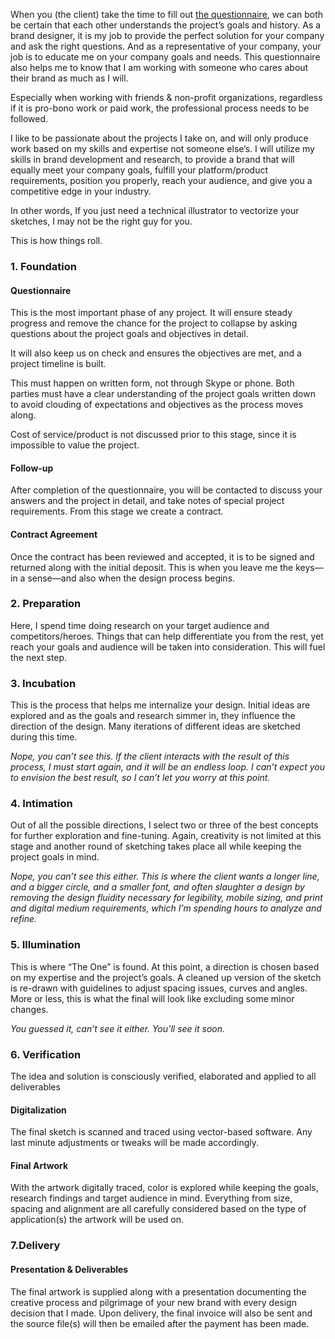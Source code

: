 
When you (the client) take the time to fill out [the questionnaire](http://erictirado.com/hire), we can both be certain that each other understands the project’s goals and history. As a brand designer, it is my job to provide the perfect solution for your company and ask the right questions. And as a representative of your company, your job is to educate me on your company goals and needs. This questionnaire also helps me to know that I am working with someone who cares about their brand as much as I will.

<!--more-->

Especially when working with friends & non-profit organizations, regardless if it is pro-bono work or paid work, the professional process needs to be followed.

I like to be passionate about the projects I take on, and will only produce work based on my skills and expertise not someone else’s. I will utilize my skills in brand development and research, to provide a brand that will equally meet your company goals, fulfill your platform/product requirements, position you properly, reach your audience, and give you a competitive edge in your industry.

In other words, If you just need a technical illustrator to vectorize your sketches, I may not be the right guy for you.

This is how things roll.

### 1. Foundation

#### Questionnaire
This is the most important phase of any project. It will ensure steady progress and remove the chance for the project to collapse by asking questions about the project goals and objectives in detail.

It will also keep us on check and ensures the objectives are met, and a project timeline is built.

This must happen on written form, not through Skype or phone. Both parties must have a clear understanding of the project goals written down to avoid clouding of expectations and objectives as the process moves along.

Cost of service/product is not discussed prior to this stage, since it is impossible to value the project.

#### Follow-up
After completion of the questionnaire, you will be contacted to discuss your answers and the project in detail, and take notes of  special project requirements. From this stage we create a contract.

#### Contract Agreement
Once the contract has been reviewed and accepted, it is to be signed and returned along with the initial deposit. This is when you leave me the keys—in a sense—and also when the design process begins.

### 2. Preparation
Here, I spend time doing research on your target audience and competitors/heroes. Things that can help differentiate you from the rest, yet reach your goals and audience will be taken into consideration. This will fuel the next step.

### 3. Incubation
This is the process that helps me internalize your design. Initial ideas are explored and as the goals and research simmer in, they influence the direction of the design. Many iterations of different ideas are sketched during this time.

_Nope, you can’t see this. If the client interacts with the result of this process, I must start again, and it will be an endless loop. I can’t expect you to envision the best result, so I can’t let you worry at this point._

### 4. Intimation
Out of all the possible directions, I select two or three of the best concepts for further exploration and fine-tuning. Again, creativity is not limited at this stage and another round of sketching takes place all while keeping the project goals in mind.

_Nope, you can’t see this either. This is where the client wants a longer line, and a bigger circle, and a smaller font, and often slaughter a design by removing the design fluidity necessary for legibility, mobile sizing, and print and digital medium requirements, which I’m spending hours to analyze and refine._

### 5. Illumination
This is where “The One” is found. At this point, a direction is chosen based on my expertise and the project’s goals. A cleaned up version of the sketch is re-drawn with guidelines to adjust spacing issues, curves and angles. More or less, this is what the final will look like excluding some minor changes.

_You guessed it, can’t see it either. You’ll see it soon._

### 6. Verification
The idea and solution is consciously verified, elaborated and applied to all deliverables

#### Digitalization
The final sketch is scanned and traced using vector-based software. Any last minute adjustments or tweaks will be made accordingly.

#### Final Artwork
With the artwork digitally traced, color is explored while keeping the goals, research findings and target audience in mind. Everything from size, spacing and alignment are all carefully considered based on the type of application(s) the artwork will be used on.

### 7.Delivery

#### Presentation & Deliverables
The final artwork is supplied along with a presentation documenting the creative process and pilgrimage of your new brand with every design decision that I made. Upon delivery, the final invoice will also be sent and the source file(s) will then be emailed after the payment has been made.
